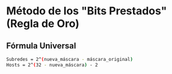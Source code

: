 # Método de los "Bits Prestados" (Regla de Oro)

## Fórmula Universal

```bash
Subredes = 2^(nueva_máscara - máscara_original)
Hosts = 2^(32 - nueva_máscara) - 2
```
